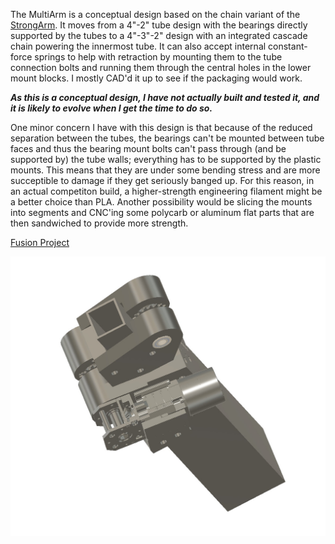 The MultiArm is a conceptual design based on the chain variant of the [StrongArm](/StrongArm/StrongArm.md). It moves from a 4"-2" tube design with the bearings directly supported by the tubes to a 4"-3"-2" design with an integrated cascade chain powering the innermost tube. It can also accept internal constant-force springs to help with retraction by mounting them to the tube connection bolts and running them through the central holes in the lower mount blocks. I mostly CAD'd it up to see if the packaging would work.

***As this is a conceptual design, I have not actually built and tested it, and it is likely to evolve when I get the time to do so.***

One minor concern I have with this design is that because of the reduced separation between the tubes, the bearings can't be mounted between tube faces and thus the bearing mount bolts can't pass through (and be supported by) the tube walls; everything has to be supported by the plastic mounts. This means that they are under some bending stress and are more succeptible to damage if they get seriously banged up. For this reason, in an actual competiton build, a higher-strength engineering filament might be a better choice than PLA. Another possibility would be slicing the mounts into segments and CNC'ing some polycarb or aluminum flat parts that are then sandwiched to provide more strength.

[Fusion Project](Files/MultiArm-Chain.f3z)

![](Images/MultiArm-Chain.jpg)

